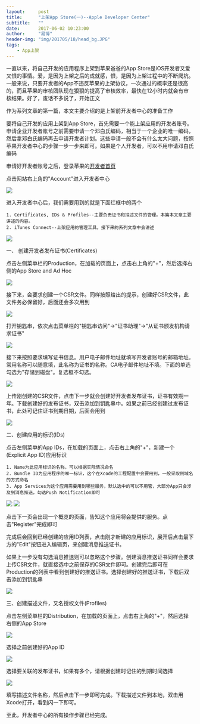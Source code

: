 ```yaml
---
layout:     post
title:      "上架App Store(一)--Apple Developer Center"
subtitle:   ""
date:       2017-06-02 10:23:00
author:     "易博"
header-img: "img/201705/18/head_bg.JPG"
tags:
    - App上架
---
```


一直以来，将自己开发的应用程序上架到苹果爸爸的App Store是iOS开发者又爱又恨的事情。爱，是因为上架之后的成就感，恨，是因为上架过程中的不断爬坑。一般来说，只要开发者的App不违反苹果的上架协议，一次通过的概率还是很高的，而且苹果的审核团队现在狠狠的提高了审核效率，最快在12小时内就会有审核结果。好了，废话不多说了，开始正文

作为系列文章的第一篇，本文主要介绍的是上架前开发者中心的准备工作

要将自己开发的应用上架到App Store，首先需要一个能上架应用的开发者账号。申请企业开发者账号之前需要申请一个邓白氏编码，相当于一个企业的唯一编码，然后拿邓白氏编码再去申请开发者计划。这些申请一般不会有什么太大问题，按照苹果开发者中心的步骤一步一步来即可。如果是个人开发者，可以不用申请邓白氏编码

申请好开发者账号之后，登录苹果的[开发者首页](https://developer.apple.com/)

点击网站右上角的"Account"进入开发者中心

![](http://www.xttxqjfg.cn/img/201706/02/01001.png)

进入开发者中心后，我们需要用到的就是下面红框中的两个

    1. Certificates, IDs & Profiles--主要负责证书和描述文件的管理。本篇本文章主要讲述的内容。
    2. iTunes Connect--上架应用的管理工具。接下来的系列文章中会讲述

![](http://www.xttxqjfg.cn/img/201706/02/01002.png)

一、 创建开发者发布证书(Certificates)

点击左侧菜单栏的Production，在加载的页面上，点击右上角的"+"，然后选择右侧的App Store and Ad Hoc

![](http://www.xttxqjfg.cn/img/201706/02/01003.png)


接下来，会要求创建一个CSR文件。同样按照给出的提示，创建好CSR文件，此文件务必保留好，后面还会多次用到

![](http://www.xttxqjfg.cn/img/201706/02/01004.png)

打开钥匙串，依次点击菜单栏的"钥匙串访问"->"证书助理"->"从证书颁发机构请求证书"

![](http://www.xttxqjfg.cn/img/201706/02/01005.png)

接下来按照要求填写证书信息。用户电子邮件地址就填写开发者账号的邮箱地址。常用名称可以随意填，此名称为证书的名称。CA电子邮件地址不填。下面的单选勾选为"存储到磁盘"。复选框不勾选。

![](http://www.xttxqjfg.cn/img/201706/02/01007.png)

上传刚创建的CSR文件，点击下一步就会创建好开发者发布证书，证书有效期一年。下载创建好的发布证书，双击添加到钥匙串中。如果之前已经创建过发布证书，此处可记住证书到期日期，后面会用到

![](http://www.xttxqjfg.cn/img/201706/02/01008.png)

二、创建应用的标识(IDs)

点击左侧菜单的App IDs，在加载的页面上，点击右上角的"+"，新建一个(Explicit App ID)应用标识

    1. Name为此应用标识的名称，可以根据实际情况命名
    2. Bundle ID为应用程序的唯一标识，这个在Xcode的工程配置中会要用到，一般采取倒域名的方式命名
    3. App Services为这个应用需要用到哪些服务，默认选中的可以不用管，大部分App只会涉及到消息推送，勾选Push Notification即可

![](http://www.xttxqjfg.cn/img/201706/02/01009.png)
![](http://www.xttxqjfg.cn/img/201706/02/01010.png)

点击下一页会出现一个概览的页面，告知这个应用将会提供的服务。点击"Register"完成即可

完成后会回到已经创建的应用ID列表，点击刚才新建的应用标识，展开后点击最下方的"Edit"按钮进入编辑页，来创建消息推送证书。

如果上一步没有勾选消息推送则可以忽略这个步骤。创建消息推送证书同样会要求上传CSR文件，就直接选中之前保存的CSR文件即可。创建完后即可在Production的列表中看到创建好的推送证书。选择创建好的推送证书，下载后双击添加到钥匙串

![](http://www.xttxqjfg.cn/img/201706/02/01011.png)


三、创建描述文件，又名授权文件(Profiles)

点击左侧菜单栏的Distribution，在加载的页面上，点击右上角的"+"，然后选择右侧的App Store

![](http://www.xttxqjfg.cn/img/201706/02/01012.png)

选择之前创建好的App ID

![](http://www.xttxqjfg.cn/img/201706/02/01013.png)

选择要关联的发布证书，如果有多个，请根据创建时记住的到期时间选择

![](http://www.xttxqjfg.cn/img/201706/02/01014.png)

填写描述文件名称，然后点击下一步即可完成。下载描述文件到本地，双击用Xcode打开，看到闪一下即可。

至此，开发者中心的所有操作步骤已经完成。

